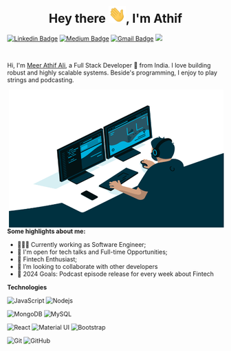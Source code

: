 <h1 align="center">Hey there <img src="Hi.gif" width="40px" />, I'm Athif</h1>


[![Linkedin Badge](https://img.shields.io/badge/-meerathifali-blue?style=flat-square&logo=Linkedin&logoColor=white&link=https://www.linkedin.com/in/meer-athif-ali-a8610a151)](https://www.linkedin.com/in/meer-athif-ali-a8610a151)
[![Medium Badge](https://img.shields.io/badge/-@meerathifali-black?style=flat-square&labelColor=000000&logo=Medium&link=https://medium.com/@meerathifali/)](https://medium.com/@meerathifali)
[![Gmail Badge](https://img.shields.io/badge/-mail@meerathifali.in-c14438?style=flat-square&logo=Gmail&logoColor=white&link=mailto:mail@meerathifali@gmail.com)](mailto:mail@meerathifali@gmail.com)
![](https://visitor-badge.glitch.me/badge?page_id=meerathifali.meerathifali)

<br />

Hi, I'm [Meer Athif Ali](https://athif-ali-meer-portfolio.netlify.app/), a Full Stack Developer 🚀 from India. I love building robust and highly scalable systems. Beside's programming, I enjoy to play strings and podcasting.

  <img align="right" alt="GIF" src="code.gif" width="500" height="320" />
  
**Some highlights about me:**

- 👨🏽‍💻 Currently working as Software Engineer;
- 💬 I'm open for tech talks and Full-time Opportunities;
- 🌱 Fintech Enthusiast; 
- 👯 I’m looking to collaborate with other developers
- 🥅 2024 Goals: Podcast episode release for every week about Fintech

**Technologies**  

![JavaScript](https://img.shields.io/badge/-JavaScript-black?style=flat-square&logo=javascript)
![Nodejs](https://img.shields.io/badge/-Nodejs-black?style=flat-square&logo=Node.js)

![MongoDB](https://img.shields.io/badge/-MongoDB-black?style=flat-square&logo=mongodb)
![MySQL](https://img.shields.io/badge/-MySQL-black?style=flat-square&logo=mysql)

![React](https://img.shields.io/badge/-React-black?style=flat-square&logo=react)
![Material UI](https://img.shields.io/badge/-Material%20UI-black?style=flat-square&logo=material-ui)
![Bootstrap](https://img.shields.io/badge/-Bootstrap-563D7C?style=flat-square&logo=bootstrap)

![Git](https://img.shields.io/badge/-Git-black?style=flat-square&logo=git)
![GitHub](https://img.shields.io/badge/-GitHub-181717?style=flat-square&logo=github)


